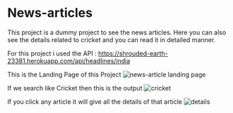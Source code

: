 # News-articles
This project is a dummy project to see the news articles. Here you can also see the details related to cricket and you can read it in detailed manner.


For this project i used the API : https://shrouded-earth-23381.herokuapp.com/api/headlines/india


This is the Landing Page of this Project
![news-article landing page](https://user-images.githubusercontent.com/93926085/165442684-595791ce-67e5-4e96-8691-fc44195cdb70.png)


If we search like Cricket then this is the output
![cricket ](https://user-images.githubusercontent.com/93926085/165442700-43ac873b-2009-4605-8298-4940f61926cd.png)


If you click any article it will give all the details of that article
![details](https://user-images.githubusercontent.com/93926085/165442721-41227259-8a08-4b71-bded-64dad7845135.png)
